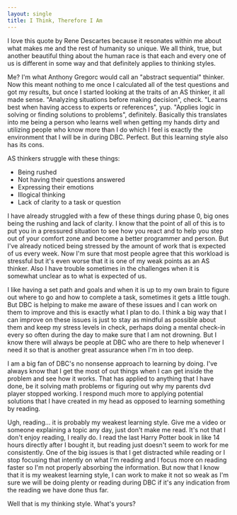 ```yaml
---
layout: single
title: I Think, Therefore I Am
---
```


I love this quote by Rene Descartes because it resonates within me about what makes me and the rest of humanity so unique. We all think, true, but another beautiful thing about the human race is that each and every one of us is different in some way and that definitely applies to thinking styles.

Me? I'm what Anthony Gregorc would call an "abstract sequential" thinker. Now this meant nothing to me once I calculated all of the test questions and got my results, but once I started looking at the traits of an AS thinker, it all made sense. "Analyzing situations before making decision", check. "Learns best when having access to experts or references", yup. "Applies logic in solving or finding solutions to problems", definitely. Basically this translates into me being a person who learns well when getting my hands dirty and utilizing people who know more than I do which I feel is exactly the environment that I will be in during DBC. Perfect. But this learning style also has its cons.

AS thinkers struggle with these things:
* Being rushed
* Not having their questions answered
* Expressing their emotions
* Illogical thinking
* Lack of clarity to a task or question

I have already struggled with a few of these things during phase 0, big ones being the rushing and lack of clarity. I know that the point of all of this is to put you in a pressured situation to see how you react and to help you step out of your comfort zone and become a better programmer and person. But I've already noticed being stressed by the amount of work that is expected of us every week. Now I'm sure that most people agree that this workload is stressful but it's even worse that it is one of my weak points as an AS thinker. Also I have trouble sometimes in the challenges when it is somewhat unclear as to what is expected of us.

I like having a set path and goals and when it is up to my own brain to figure out where to go and how to complete a task, sometimes it gets a little tough. But DBC is helping to make me aware of these issues and I can work on them to improve and this is exactly what I plan to do. I think a big way that I can improve on these issues is just to stay as mindful as possible about them and keep my stress levels in check, perhaps doing a mental check-in every so often during the day to make sure that I am not drowning. But I know there will always be people at DBC who are there to help whenever I need it so that is another great assurance when I'm in too deep.

I am a big fan of DBC's no nonsense approach to learning by doing. I've always know that I get the most of out things when I can get inside the problem and see how it works. That has applied to anything that I have done, be it solving math problems or figuring out why my parents dvd player stopped working. I respond much more to applying potential solutions that I have created in my head as opposed to learning something by reading.

Ugh, reading... it is probably my weakest learning style. Give me a video or someone explaining a topic any day, just don't make me read. It's not that I don't enjoy reading, I really do. I read the last Harry Potter book in like 14 hours directly after I bought it, but reading just doesn't seem to work for me consistently. One of the big issues is that I get distracted while reading or I stop focusing that intently on what I'm reading and I focus more on reading faster so I'm not properly absorbing the information. But now that I know that it is my weakest learning style, I can work to make it not so weak as I'm sure we will be doing plenty or reading during DBC if it's any indication from the reading we have done thus far.

Well that is my thinking style. What's yours?
